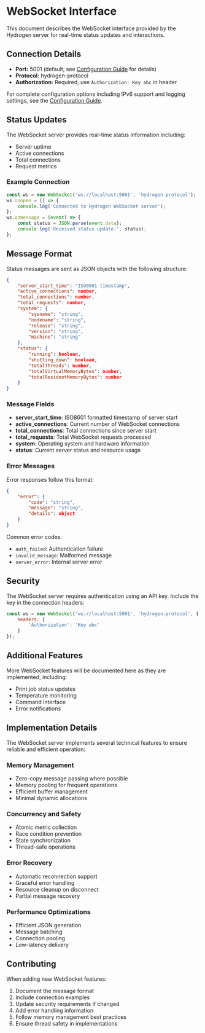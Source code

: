 # WebSocket Interface

This document describes the WebSocket interface provided by the Hydrogen server for real-time status updates and interactions.

## Connection Details

- **Port:** 5001 (default, see [Configuration Guide](./Configuration.md) for details)
- **Protocol:** hydrogen-protocol
- **Authorization:** Required, use `Authorization: Key abc` in header

For complete configuration options including IPv6 support and logging settings, see the [Configuration Guide](./Configuration.md#websocket).

## Status Updates

The WebSocket server provides real-time status information including:
- Server uptime
- Active connections
- Total connections
- Request metrics

### Example Connection

```javascript
const ws = new WebSocket('ws://localhost:5001', 'hydrogen-protocol');
ws.onopen = () => {
    console.log('Connected to Hydrogen WebSocket server');
};
ws.onmessage = (event) => {
    const status = JSON.parse(event.data);
    console.log('Received status update:', status);
};
```

## Message Format

Status messages are sent as JSON objects with the following structure:

```json
{
    "server_start_time": "ISO8601 timestamp",
    "active_connections": number,
    "total_connections": number,
    "total_requests": number,
    "system": {
        "sysname": "string",
        "nodename": "string",
        "release": "string",
        "version": "string",
        "machine": "string"
    },
    "status": {
        "running": boolean,
        "shutting_down": boolean,
        "totalThreads": number,
        "totalVirtualMemoryBytes": number,
        "totalResidentMemoryBytes": number
    }
}
```

### Message Fields

- **server_start_time**: ISO8601 formatted timestamp of server start
- **active_connections**: Current number of WebSocket connections
- **total_connections**: Total connections since server start
- **total_requests**: Total WebSocket requests processed
- **system**: Operating system and hardware information
- **status**: Current server status and resource usage

### Error Messages

Error responses follow this format:

```json
{
    "error": {
        "code": "string",
        "message": "string",
        "details": object
    }
}
```

Common error codes:
- `auth_failed`: Authentication failure
- `invalid_message`: Malformed message
- `server_error`: Internal server error

## Security

The WebSocket server requires authentication using an API key. Include the key in the connection headers:

```javascript
const ws = new WebSocket('ws://localhost:5001', 'hydrogen-protocol', {
    headers: {
        'Authorization': 'Key abc'
    }
});
```

## Additional Features

More WebSocket features will be documented here as they are implemented, including:
- Print job status updates
- Temperature monitoring
- Command interface
- Error notifications

## Implementation Details

The WebSocket server implements several technical features to ensure reliable and efficient operation:

### Memory Management
- Zero-copy message passing where possible
- Memory pooling for frequent operations
- Efficient buffer management
- Minimal dynamic allocations

### Concurrency and Safety
- Atomic metric collection
- Race condition prevention
- State synchronization
- Thread-safe operations

### Error Recovery
- Automatic reconnection support
- Graceful error handling
- Resource cleanup on disconnect
- Partial message recovery

### Performance Optimizations
- Efficient JSON generation
- Message batching
- Connection pooling
- Low-latency delivery

## Contributing

When adding new WebSocket features:
1. Document the message format
2. Include connection examples
3. Update security requirements if changed
4. Add error handling information
5. Follow memory management best practices
6. Ensure thread safety in implementations